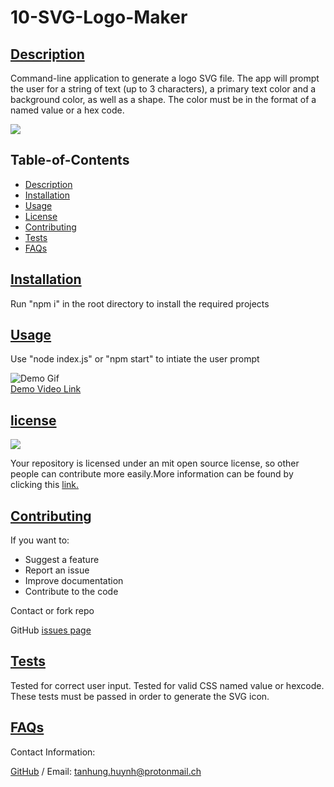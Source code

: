 # 10-SVG-Logo-Maker
      
## [Description](#table-of-contents)
Command-line application to generate a logo SVG file. The app will prompt the user for a string of text (up to 3 characters), a primary text color and a background color, as well as a shape. The color must be in the format of a named value or a hex code.

<img src="https://img.shields.io/badge/license-MIT-yellow"/>

## Table-of-Contents
* [Description](#description)
* [Installation](#installation)
* [Usage](#usage)
* [License](#license)
* [Contributing](#contributing)
* [Tests](#tests)
* [FAQs](#faqs)
   
## [Installation](#table-of-contents)
Run "npm i" in the root directory to install the required projects
   
## [Usage](#table-of-contents)
Use "node index.js" or "npm start" to intiate the user prompt

![Demo Gif](./assets/demoSvgGif.gif)<br>
[Demo Video Link](./assets/demoSvgVid.mp4)

## [license](#table-of-contents)
<img src="https://img.shields.io/badge/license-MIT-yellow"/>

Your repository is licensed under an mit open source license, so other people can contribute more easily.More information can be found by clicking this [link.](https://choosealicense.com/licenses/mit)

## [Contributing](#table-of-contents)
If you want to:
* Suggest a feature
* Report an issue
* Improve documentation
* Contribute to the code

Contact or fork repo
   
GitHub [issues page](https://github.com/katyn-sh/10-SVG-Logo-Maker/issues) 
   
## [Tests](#table-of-contents)
Tested for correct user input. Tested for valid CSS named value or hexcode. These tests must be passed in order to generate the SVG icon.
   
## [FAQs](#table-of-contents)
Contact Information:

[GitHub](https://github.com/katyn-sh) / Email: tanhung.huynh@protonmail.ch